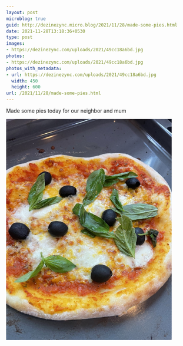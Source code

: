 ```yaml
---
layout: post
microblog: true
guid: http://dezinezync.micro.blog/2021/11/28/made-some-pies.html
date: 2021-11-28T13:18:36+0530
type: post
images:
- https://dezinezync.com/uploads/2021/49cc18a6bd.jpg
photos:
- https://dezinezync.com/uploads/2021/49cc18a6bd.jpg
photos_with_metadata:
- url: https://dezinezync.com/uploads/2021/49cc18a6bd.jpg
  width: 450
  height: 600
url: /2021/11/28/made-some-pies.html
---
```

Made some pies today for our neighbor and mum

<img src="/uploads/2021/49cc18a6bd.jpg" width="450" height="600" alt="" />
